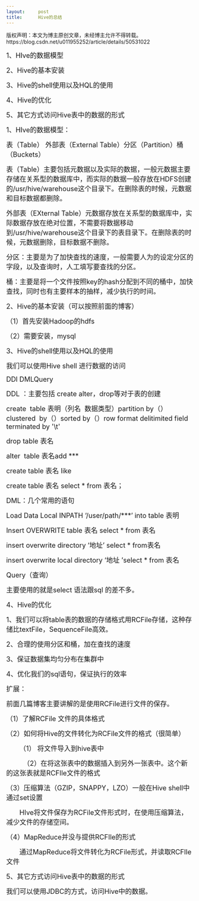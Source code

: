 ```yaml
---
layout:     post
title:      Hive的总结
---
```

<div id="article_content" class="article_content clearfix csdn-tracking-statistics" data-pid="blog" data-mod="popu_307" data-dsm="post">
								<div class="article-copyright">
					版权声明：本文为博主原创文章，未经博主允许不得转载。					https://blog.csdn.net/u011955252/article/details/50531022				</div>
								            <link rel="stylesheet" href="https://csdnimg.cn/release/phoenix/template/css/ck_htmledit_views-f76675cdea.css">
						<div class="htmledit_views" id="content_views">
                
<p><span style="font-size:18px;">1、HIve的数据模型</span></p>
<p><span style="font-size:18px;">2、Hive的基本安装</span></p>
<p><span style="font-size:18px;">3、Hive的shell使用以及HQL的使用</span></p>
<p><span style="font-size:18px;">4、Hive的优化</span></p>
<p><span style="font-size:18px;">5、其它方式访问Hive表中的数据的形式</span></p>
<p><span style="font-size:18px;">1、HIve的数据模型：</span></p>
<p><span style="font-size:18px;">表（Table） 外部表（External Table）分区（Partition）桶（Buckets）</span></p>
<p><span style="font-size:18px;">表（Table</span><span style="font-size:18px;">）主要包括元数据以及实际的数据，一般元数据主要存储在关系型的数据库中，而实际的数据一般存放在HDFS创建的/usr/hive/warehouse这个目录下。在删除表的时候，元数据和目标数据都删除。</span></p>
<p><span style="font-size:18px;">外部表（EXternal Table）元数据存放在关系型的数据库中，实际数据存放在绝对位置，不需要将数据移动到<span style="font-size:18px;">/usr/hive/warehouse这个目录下的表目录下。在删除表的时候，元数据删除，目标数据不删除。</span></span></p>
<p><span style="font-size:18px;"><span style="font-size:18px;">分区：主要是为了加快查找的速度，一般需要人为的设定分区的字段，以及查询时，人工填写要查找的分区。</span></span></p>
<p><span style="font-size:18px;"><span style="font-size:18px;">桶：主要是将一个文件按照key的hash分配到不同的桶中，加快查找，同时也有主要样本的抽样，减少执行的时间。</span></span></p>
<p><span style="font-size:18px;"><span style="font-size:18px;">2、Hive的基本安装（可以按照前面的博客）</span></span></p>
<p><span style="font-size:18px;"><span style="font-size:18px;">（1）首先安装Hadoop的hdfs</span></span></p>
<p><span style="font-size:18px;"><span style="font-size:18px;">（2）需要安装，mysql</span></span></p>
<p><span style="font-size:18px;"><span style="font-size:18px;">3、<span style="font-size:18px;">Hive的shell使用以及HQL的使用</span></span></span></p>
<p><span style="font-size:18px;">我们可以使用Hive shell 进行数据的访问</span></p>
<p><span style="font-size:18px;">DDl DMLQuery</span></p>
<p><span style="font-size:18px;">DDL ：主要包括 create alter，drop等对于表的创建</span></p>
<p><span style="font-size:18px;">create  table 表明（列名  数据类型）partition by（）clustered  by（）sorted by（）row format delitimited field terminated by '\t'</span></p>
<p><span style="font-size:18px;">drop table 表名</span></p>
<p><span style="font-size:18px;">alter  table 表名add ***</span></p>
<p><span style="font-size:18px;">create table 表名 like </span></p>
<p><span style="font-size:18px;">create table 表名 select * from 表名；</span></p>
<p><span style="font-size:18px;">DML：几个常用的语句</span></p>
<p><span style="font-size:18px;">Load Data Local INPATH ‘/user/path/***’ into table 表明</span></p>
<p><span style="font-size:18px;">Insert OVERWRITE table 表名 select * from 表名</span></p>
<p><span style="font-size:18px;">insert overwrite directory ‘地址’ select * from表名</span></p>
<p><span style="font-size:18px;">insert overwrite local directory ‘地址 ’select * from 表名</span></p>
<p><span style="font-size:18px;">Query（查询）</span></p>
<p><span style="font-size:18px;">主要使用的就是select 语法跟sql 的差不多。</span></p>
<p><span style="font-size:18px;"><span style="font-size:18px;"><span style="font-size:18px;">4、Hive的优化</span><br></span></span></p>
<p><span style="font-size:18px;"><span style="font-size:18px;"><span style="font-size:18px;">1、我们可以将table表的数据的存储格式用RCFile存储，这种存储比textFile，SequenceFile高效。</span></span></span></p>
<p><span style="font-size:18px;"><span style="font-size:18px;"><span style="font-size:18px;">2、合理的使用分区和桶，加在查找的速度</span></span></span></p>
<p><span style="font-size:18px;"><span style="font-size:18px;"><span style="font-size:18px;">3、保证数据集均匀分布在集群中</span></span></span></p>
<p><span style="font-size:18px;"><span style="font-size:18px;"><span style="font-size:18px;">4、优化我们的sql语句，保证执行的效率</span></span></span></p>
<p><span style="font-size:18px;"><span style="font-size:18px;"><span style="font-size:18px;">扩展：</span></span></span></p>
<p><span style="font-size:18px;"><span style="font-size:18px;"><span style="font-size:18px;">前面几篇博客主要讲解的是使用RCFile进行文件的保存。</span></span></span></p>
<p><span style="font-size:18px;"><span style="font-size:18px;"><span style="font-size:18px;">（1）了解RCFile 文件的具体格式</span></span></span></p>
<p><span style="font-size:18px;"><span style="font-size:18px;"><span style="font-size:18px;">（2）如何将Hive的文件转化为RCFile文件的格式（很简单）</span></span></span></p>
<p><span style="font-size:18px;"><span style="font-size:18px;"><span style="font-size:18px;">       （1） 将文件导入到hive表中</span></span></span></p>
<p><span style="font-size:18px;"><span style="font-size:18px;"><span style="font-size:18px;">         （2）在将这张表中的数据插入到另外一张表中。这个新的这张表就是RCFIle文件的格式</span></span></span></p>
<p><span style="font-size:18px;"><span style="font-size:18px;"><span style="font-size:18px;">（3）压缩算法（GZIP，SNAPPY，LZO）一般在Hive shell中通过set设置</span></span></span></p>
<p><span style="font-size:18px;"><span style="font-size:18px;"><span style="font-size:18px;">       HIve将文件保存为RCFile文件形式时，在使用压缩算法，减少文件的存储空间。</span></span></span></p>
<p><span style="font-size:18px;"><span style="font-size:18px;"><span style="font-size:18px;">（4）MapReduce并没与提供RCFIle的形式</span></span></span></p>
<p><span style="font-size:18px;">       通过MapReduce将文件转化为RCFile形式，并读取RCFIle文件</span></p>
<p><span style="font-size:18px;">5、其它方式访问Hive表中的数据的形式</span><br></p>
<p><span style="font-size:18px;">我们可以使用JDBC的方式，访问Hive中的数据。</span></p>
<p><span style="font-size:18px;"><br></span></p>
            </div>
                </div>